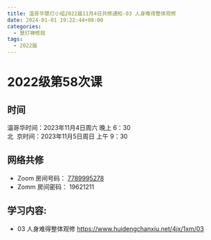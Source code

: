 ```yaml
---
title: 温哥华慧灯小组2022届11月4日共修通知-03 人身难得整体观修
date: 2024-01-01 19:22:44+08:00
categories:
  - 慧灯禅修班
tags:
  - 2022届
---
```

# 2022级第58次课

## 时间

温哥华时间：2023年11月4日周六 晚上 6：30  
北  京时间：2023年11月5日周日 上午 9：30

## 网络共修

- Zoom 房间号码： [7789995278](https://us02web.zoom.us/j/7789995278?pwd=VjZmbWJFY2k2K0E5RVB2cTNIQmhqUT09)
- Zomm 房间密码： 19621211

## 学习内容:

- 03 人身难得整体观修 <https://www.huidengchanxiu.net/4jx/1xm/03>